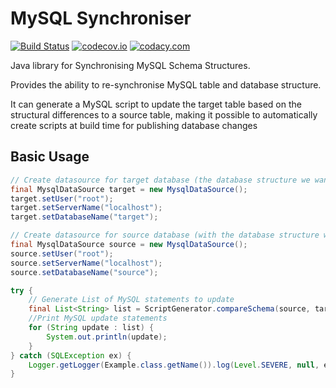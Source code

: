 # MySQL Synchroniser

[![Build Status](https://travis-ci.org/jbuncle/mysql-synchroniser.svg?branch=master)](https://travis-ci.org/jbuncle/mysql-synchroniser)
[![codecov.io](https://codecov.io/github/jbuncle/mysql-synchroniser/coverage.svg?branch=master)](https://codecov.io/github/jbuncle/mysql-synchroniser?branch=master)
[![codacy.com](https://www.codacy.com/public/jbuncle/mysql-synchroniser.git)](https://api.codacy.com/project/badge/15f4db01f834486b82e9a704f3ea2b28)

Java library for Synchronising MySQL Schema Structures. 

Provides the ability to re-synchronise MySQL table and database structure. 

It can generate a MySQL script to update the target table based on the structural differences to a source table, making it possible to automatically create scripts at build time for publishing database changes

## Basic Usage

```java
// Create datasource for target database (the database structure we want to update)
final MysqlDataSource target = new MysqlDataSource();
target.setUser("root");
target.setServerName("localhost");
target.setDatabaseName("target");

// Create datasource for source database (with the database structure we want to update to)
final MysqlDataSource source = new MysqlDataSource();
source.setUser("root");
source.setServerName("localhost");
source.setDatabaseName("source");

try {
    // Generate List of MySQL statements to update 
    final List<String> list = ScriptGenerator.compareSchema(source, target);
    //Print MySQL update statements
    for (String update : list) {
        System.out.println(update);
    }
} catch (SQLException ex) {
    Logger.getLogger(Example.class.getName()).log(Level.SEVERE, null, ex);
}
```
